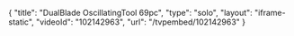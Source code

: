 {
    "title": "DualBlade OscillatingTool 69pc",
    "type": "solo",
    "layout": "iframe-static",
    "videoId": "102142963",
    "url": "\/tvpembed\/102142963"
}